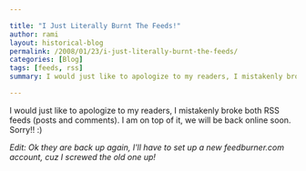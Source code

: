 ```yaml
---

title: "I Just Literally Burnt The Feeds!"
author: rami
layout: historical-blog
permalink: /2008/01/23/i-just-literally-burnt-the-feeds/
categories: [Blog]
tags: [feeds, rss]
summary: I would just like to apologize to my readers, I mistakenly broke both RSS feeds (posts and comments). I am on top of it, we will be back online soon. Sorry!! :)

---
```


I would just like to apologize to my readers, I mistakenly broke both RSS feeds (posts and comments). I am on top of it, we will be back online soon. Sorry!! :)

*Edit: Ok they are back up again, I'll have to set up a new feedburner.com account, cuz I screwed the old one up!*
